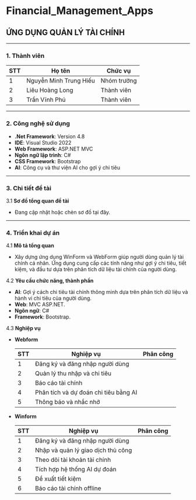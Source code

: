 # Financial_Management_Apps
## ỨNG DỤNG QUẢN LÝ TÀI CHÍNH
***

### 1. Thành viên
   
| STT | Họ tên                  | Chức vụ       |
|-----|-------------------------|---------------|
| 1   | Nguyễn Minh Trung Hiếu  | Nhóm trưởng   |
| 2   | Liêu Hoàng Long         | Thành viên    |
| 3   | Trần Vĩnh Phú           | Thành viên    |
***

### 2. Công nghệ sử dụng

- **.Net Framework**: Version 4.8
- **IDE**: Visual Studio 2022
- **Web Framework**: ASP.NET MVC
- **Ngôn ngữ lập trình**: C#
- **CSS Framework**: Bootstrap
- **AI**: Công cụ và thư viện AI cho gợi ý chi tiêu

***

### 3. Chi tiết đề tài

3.1 **Sơ đồ tổng quan đề tài**

   - Đang cập nhật hoặc chèn sơ đồ tại đây.

***

### 4. Triển khai dự án

4.1 **Mô tả tổng quan**

   - Xây dựng ứng dụng WinForm và WebForm giúp người dùng quản lý tài chính cá nhân. Ứng dụng cung cấp các tính năng như gợi ý chi tiêu, tiết kiệm, và đầu tư dựa trên phân tích dữ liệu tài chính của người dùng.

4.2 **Yêu cầu chức năng, thành phần**

   - **AI**: Gợi ý cách chi tiêu tài chính thông minh dựa trên phân tích dữ liệu và hành vi chi tiêu của người dùng.
   - **Web**: MVC ASP.NET.
   - **Ngôn ngữ**: C#
   - **Framework**: Bootstrap.

4.3 **Nghiệp vụ**

   - **Webform**

     | STT | Nghiệp vụ                                          | Phân công |
     |-----|----------------------------------------------------|-----------|
     | 1   | Đăng ký và đăng nhập người dùng                    |           |
     | 2   | Quản lý thu nhập và chi tiêu                       |           |
     | 3   | Báo cáo tài chính                                  |           |
     | 4   | Phân tích và dự đoán chi tiêu bằng AI              |           |
     | 5   | Thông báo và nhắc nhở                              |           |

   - **Winform**

     | STT | Nghiệp vụ                                          | Phân công |
     |-----|----------------------------------------------------|-----------|
     | 1   | Đăng ký và đăng nhập người dùng                    |           |
     | 2   | Nhập và quản lý giao dịch thủ công                 |           |
     | 3   | Theo dõi tài khoản tài chính                       |           |
     | 4   | Tích hợp hệ thống AI dự đoán                       |           |
     | 5   | Đề xuất tiết kiệm                                  |           |
     | 6   | Báo cáo tài chính offline                          |           |
